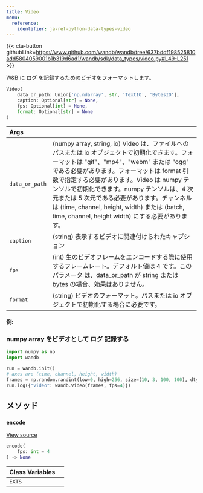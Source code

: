 ```yaml
---
title: Video
menu:
  reference:
    identifier: ja-ref-python-data-types-video
---
```


{{< cta-button githubLink=https://www.github.com/wandb/wandb/tree/637bddf198525810add5804059001b1b319d6ad1/wandb/sdk/data_types/video.py#L49-L251 >}}

W&B に ログ を記録するためのビデオをフォーマットします。

```python
Video(
    data_or_path: Union['np.ndarray', str, 'TextIO', 'BytesIO'],
    caption: Optional[str] = None,
    fps: Optional[int] = None,
    format: Optional[str] = None
)
```

| Args |  |
| :--- | :--- |
|  `data_or_path` |  (numpy array, string, io) Video は、ファイルへのパスまたは io オブジェクトで初期化できます。フォーマットは "gif"、"mp4"、"webm" または "ogg" である必要があります。フォーマットは format 引数で指定する必要があります。Video は numpy テンソルで初期化できます。numpy テンソルは、4 次元または 5 次元である必要があります。チャンネルは (time, channel, height, width) または (batch, time, channel, height width) にする必要があります。 |
|  `caption` |  (string) 表示するビデオに関連付けられたキャプション |
|  `fps` |  (int) 生のビデオフレームをエンコードする際に使用するフレームレート。デフォルト値は 4 です。この パラメータ は、data_or_path が string または bytes の場合、効果はありません。 |
|  `format` |  (string) ビデオのフォーマット。パスまたは io オブジェクトで初期化する場合に必要です。 |

#### 例:

### numpy array をビデオとして ログ 記録する

```python
import numpy as np
import wandb

run = wandb.init()
# axes are (time, channel, height, width)
frames = np.random.randint(low=0, high=256, size=(10, 3, 100, 100), dtype=np.uint8)
run.log({"video": wandb.Video(frames, fps=4)})
```

## メソッド

### `encode`

[View source](https://www.github.com/wandb/wandb/tree/637bddf198525810add5804059001b1b319d6ad1/wandb/sdk/data_types/video.py#L140-L179)

```python
encode(
    fps: int = 4
) -> None
```

| Class Variables |  |
| :--- | :--- |
|  `EXTS`<a id="EXTS"></a> |   |
